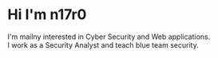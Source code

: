 # Hi I'm n17r0

I'm mailny interested in Cyber Security and Web applications.  
I work as a Security Analyst and teach blue team security.
